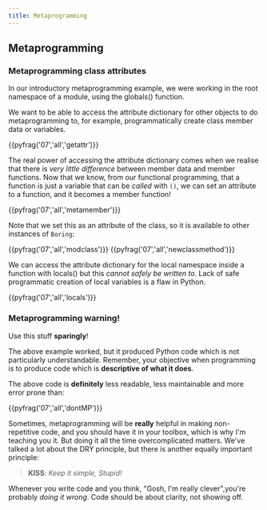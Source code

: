 ```yaml
---
title: Metaprogramming
---
```

## Metaprogramming
### Metaprogramming class attributes

In our introductory metaprogramming example, we were working in the root namespace of a module, using the globals() function.

We want to be able to access the attribute dictionary for other objects to do
metaprogramming to, for example, programmatically create class member data or
variables.

{{pyfrag('07','all','getattr')}}

The real power of accessing the attribute dictionary comes when we realise that
there is *very little difference* between member data and member functions.
Now that we know, from our functional programming, that a function is just a
variable that can be *called* with `()`, we can set an attribute to a function,
and
it becomes a member function!

{{pyfrag('07','all','metamember')}}

Note that we set this as an attribute of the class, so it is available to other instances of `Boring`:

{{pyfrag('07','all','modclass')}}
{{pyfrag('07','all','newclassmethod')}}

We can access the attribute dictionary for the local namespace inside a
function with locals() but this *cannot safely be written to*. Lack of safe
programmatic creation of local variables is a flaw in Python.

{{pyfrag('07','all','locals')}}

### Metaprogramming warning!

Use this stuff **sparingly**!

The above example worked, but it produced Python code which is not particularly understandable.
Remember, your objective when programming is to produce code which is **descriptive of what it does**.

The above code is **definitely** less readable, less maintainable and more error prone than:

{{pyfrag('07','all','dontMP')}}

Sometimes, metaprogramming will be **really** helpful in making non-repetitive
code, and you should have it in your toolbox, which is why I'm teaching you it.
But doing it all the time overcomplicated matters. We've talked a lot about the
DRY principle, but there is another equally important principle:

> **KISS**: *Keep it simple, Stupid!*

Whenever you write code and you think, "Gosh, I'm really clever",you're
probably *doing it wrong*. Code should be about clarity, not showing off.

